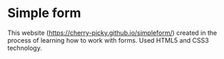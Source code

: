 # Simple form
This website (https://cherry-picky.github.io/simpleform/) created in the process of learning how to work with forms. 
Used HTML5 and CSS3 technology.
